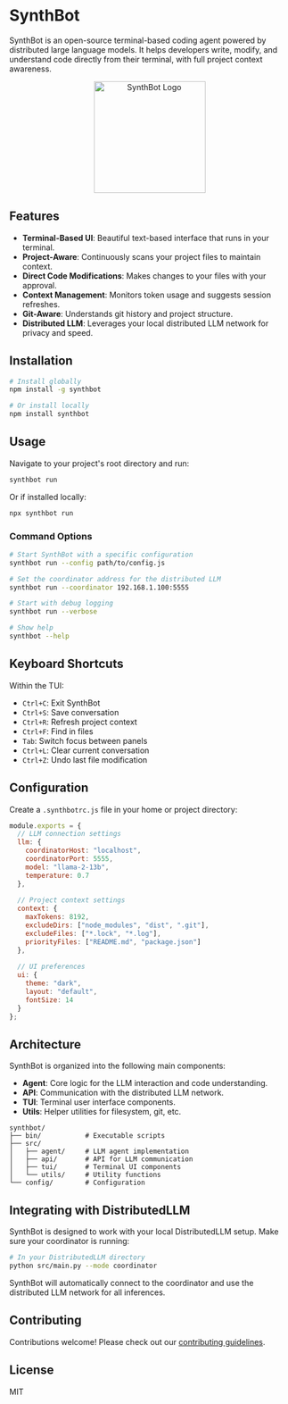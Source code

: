# SynthBot

SynthBot is an open-source terminal-based coding agent powered by distributed large language models. It helps developers write, modify, and understand code directly from their terminal, with full project context awareness.

<p align="center">
  <img src="assets/synthbot-logo.png" alt="SynthBot Logo" width="200"/>
</p>

## Features

- **Terminal-Based UI**: Beautiful text-based interface that runs in your terminal.
- **Project-Aware**: Continuously scans your project files to maintain context.
- **Direct Code Modifications**: Makes changes to your files with your approval.
- **Context Management**: Monitors token usage and suggests session refreshes.
- **Git-Aware**: Understands git history and project structure.
- **Distributed LLM**: Leverages your local distributed LLM network for privacy and speed.

## Installation

```bash
# Install globally
npm install -g synthbot

# Or install locally
npm install synthbot
```

## Usage

Navigate to your project's root directory and run:

```bash
synthbot run
```

Or if installed locally:

```bash
npx synthbot run
```

### Command Options

```bash
# Start SynthBot with a specific configuration
synthbot run --config path/to/config.js

# Set the coordinator address for the distributed LLM
synthbot run --coordinator 192.168.1.100:5555

# Start with debug logging
synthbot run --verbose

# Show help
synthbot --help
```

## Keyboard Shortcuts

Within the TUI:

- `Ctrl+C`: Exit SynthBot
- `Ctrl+S`: Save conversation
- `Ctrl+R`: Refresh project context
- `Ctrl+F`: Find in files
- `Tab`: Switch focus between panels
- `Ctrl+L`: Clear current conversation
- `Ctrl+Z`: Undo last file modification

## Configuration

Create a `.synthbotrc.js` file in your home or project directory:

```javascript
module.exports = {
  // LLM connection settings
  llm: {
    coordinatorHost: "localhost",
    coordinatorPort: 5555,
    model: "llama-2-13b",
    temperature: 0.7
  },
  
  // Project context settings
  context: {
    maxTokens: 8192,
    excludeDirs: ["node_modules", "dist", ".git"],
    excludeFiles: ["*.lock", "*.log"],
    priorityFiles: ["README.md", "package.json"]
  },
  
  // UI preferences
  ui: {
    theme: "dark",
    layout: "default",
    fontSize: 14
  }
};
```

## Architecture

SynthBot is organized into the following main components:

- **Agent**: Core logic for the LLM interaction and code understanding.
- **API**: Communication with the distributed LLM network.
- **TUI**: Terminal user interface components.
- **Utils**: Helper utilities for filesystem, git, etc.

```
synthbot/
├── bin/           # Executable scripts
├── src/
│   ├── agent/     # LLM agent implementation
│   ├── api/       # API for LLM communication
│   ├── tui/       # Terminal UI components
│   └── utils/     # Utility functions
└── config/        # Configuration
```

## Integrating with DistributedLLM

SynthBot is designed to work with your local DistributedLLM setup. Make sure your coordinator is running:

```bash
# In your DistributedLLM directory
python src/main.py --mode coordinator
```

SynthBot will automatically connect to the coordinator and use the distributed LLM network for all inferences.

## Contributing

Contributions welcome! Please check out our [contributing guidelines](CONTRIBUTING.md).

## License

MIT